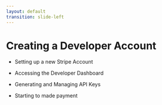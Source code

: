 ```yaml
---
layout: default
transition: slide-left
---
```


# Creating a Developer Account

- Setting up a new Stripe Account

- Accessing the Developer Dashboard

- Generating and Managing API Keys

- Starting to made payment

